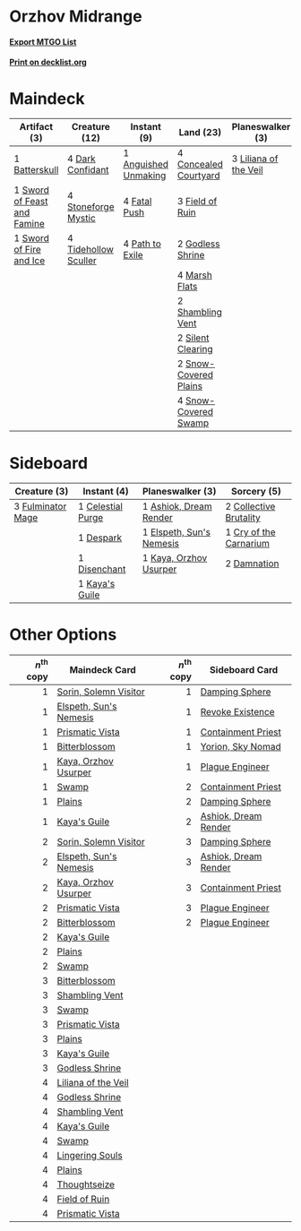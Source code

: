 # Orzhov Midrange

#### [Export MTGO List](../collection/Orzhov%20Midrange/Orzhov%20Midrange.txt)
#### [Print on decklist.org](http://decklist.org/?deckmain=1%09Anguished%20Unmaking%0A1%09Batterskull%0A4%09Concealed%20Courtyard%0A4%09Dark%20Confidant%0A4%09Fatal%20Push%0A3%09Field%20of%20Ruin%0A2%09Godless%20Shrine%0A4%09Inquisition%20of%20Kozilek%0A3%09Liliana%20of%20the%20Veil%0A3%09Lingering%20Souls%0A4%09Marsh%20Flats%0A4%09Path%20to%20Exile%0A2%09Shambling%20Vent%0A2%09Silent%20Clearing%0A2%09Snow-Covered%20Plains%0A4%09Snow-Covered%20Swamp%0A4%09Stoneforge%20Mystic%0A1%09Sword%20of%20Feast%20and%20Famine%0A1%09Sword%20of%20Fire%20and%20Ice%0A3%09Thoughtseize%0A4%09Tidehollow%20Sculler&deckside=1%09Ashiok,%20Dream%20Render%0A1%09Celestial%20Purge%0A2%09Collective%20Brutality%0A1%09Cry%20of%20the%20Carnarium%0A2%09Damnation%0A1%09Despark%0A1%09Disenchant%0A1%09Elspeth,%20Sun's%20Nemesis%0A3%09Fulminator%20Mage%0A1%09Kaya's%20Guile%0A1%09Kaya,%20Orzhov%20Usurper)
# Maindeck

|                                             Artifact (3)                                             |                                         Creature (12)                                         |                                          Instant (9)                                          |                                           Land (23)                                            |                                        Planeswalker (3)                                        |                                           Sorcery (10)                                            |
|------------------------------------------------------------------------------------------------------|-----------------------------------------------------------------------------------------------|-----------------------------------------------------------------------------------------------|------------------------------------------------------------------------------------------------|------------------------------------------------------------------------------------------------|---------------------------------------------------------------------------------------------------|
|1 [Batterskull](http://gatherer.wizards.com/Pages/Card/Details.aspx?multiverseid=233055)              |4 [Dark Confidant](http://gatherer.wizards.com/Pages/Card/Details.aspx?multiverseid=397731)    |1 [Anguished Unmaking](http://gatherer.wizards.com/Pages/Card/Details.aspx?multiverseid=410006)|4 [Concealed Courtyard](http://gatherer.wizards.com/Pages/Card/Details.aspx?multiverseid=417818)|3 [Liliana of the Veil](http://gatherer.wizards.com/Pages/Card/Details.aspx?multiverseid=235597)|4 [Inquisition of Kozilek](http://gatherer.wizards.com/Pages/Card/Details.aspx?multiverseid=416897)|
|1 [Sword of Feast and Famine](http://gatherer.wizards.com/Pages/Card/Details.aspx?multiverseid=214070)|4 [Stoneforge Mystic](http://gatherer.wizards.com/Pages/Card/Details.aspx?multiverseid=198383) |4 [Fatal Push](http://gatherer.wizards.com/Pages/Card/Details.aspx?multiverseid=423724)        |3 [Field of Ruin](http://gatherer.wizards.com/Pages/Card/Details.aspx?multiverseid=435415)      |                                                                                                |3 [Lingering Souls](http://gatherer.wizards.com/Pages/Card/Details.aspx?multiverseid=368485)       |
|1 [Sword of Fire and Ice](http://gatherer.wizards.com/Pages/Card/Details.aspx?multiverseid=46429)     |4 [Tidehollow Sculler](http://gatherer.wizards.com/Pages/Card/Details.aspx?multiverseid=175054)|4 [Path to Exile](http://gatherer.wizards.com/Pages/Card/Details.aspx?multiverseid=220511)     |2 [Godless Shrine](http://gatherer.wizards.com/Pages/Card/Details.aspx?multiverseid=405099)     |                                                                                                |3 [Thoughtseize](http://gatherer.wizards.com/Pages/Card/Details.aspx?multiverseid=438676)          |
|                                                                                                      |                                                                                               |                                                                                               |4 [Marsh Flats](http://gatherer.wizards.com/Pages/Card/Details.aspx?multiverseid=405101)        |                                                                                                |                                                                                                   |
|                                                                                                      |                                                                                               |                                                                                               |2 [Shambling Vent](http://gatherer.wizards.com/Pages/Card/Details.aspx?multiverseid=402031)     |                                                                                                |                                                                                                   |
|                                                                                                      |                                                                                               |                                                                                               |2 [Silent Clearing](http://gatherer.wizards.com/Pages/Card/Details.aspx?multiverseid=464195)    |                                                                                                |                                                                                                   |
|                                                                                                      |                                                                                               |                                                                                               |2 [Snow-Covered Plains](http://gatherer.wizards.com/Pages/Card/Details.aspx?multiverseid=121267)|                                                                                                |                                                                                                   |
|                                                                                                      |                                                                                               |                                                                                               |4 [Snow-Covered Swamp](http://gatherer.wizards.com/Pages/Card/Details.aspx?multiverseid=121256) |                                                                                                |                                                                                                   |


# Sideboard

|                                        Creature (3)                                        |                                        Instant (4)                                         |                                         Planeswalker (3)                                          |                                           Sorcery (5)                                           |
|--------------------------------------------------------------------------------------------|--------------------------------------------------------------------------------------------|---------------------------------------------------------------------------------------------------|-------------------------------------------------------------------------------------------------|
|3 [Fulminator Mage](http://gatherer.wizards.com/Pages/Card/Details.aspx?multiverseid=397686)|1 [Celestial Purge](http://gatherer.wizards.com/Pages/Card/Details.aspx?multiverseid=183055)|1 [Ashiok, Dream Render](http://gatherer.wizards.com/Pages/Card/Details.aspx?multiverseid=461155)  |2 [Collective Brutality](http://gatherer.wizards.com/Pages/Card/Details.aspx?multiverseid=414380)|
|                                                                                            |1 [Despark](http://gatherer.wizards.com/Pages/Card/Details.aspx?multiverseid=461117)        |1 [Elspeth, Sun's Nemesis](http://gatherer.wizards.com/Pages/Card/Details.aspx?multiverseid=476265)|1 [Cry of the Carnarium](http://gatherer.wizards.com/Pages/Card/Details.aspx?multiverseid=457214)|
|                                                                                            |1 [Disenchant](http://gatherer.wizards.com/Pages/Card/Details.aspx?multiverseid=847)        |1 [Kaya, Orzhov Usurper](http://gatherer.wizards.com/Pages/Card/Details.aspx?multiverseid=460129)  |2 [Damnation](http://gatherer.wizards.com/Pages/Card/Details.aspx?multiverseid=425888)           |
|                                                                                            |1 [Kaya's Guile](http://gatherer.wizards.com/Pages/Card/Details.aspx?multiverseid=464154)   |                                                                                                   |                                                                                                 |


# Other Options

|*n*<sup>th</sup> copy|                                          Maindeck Card                                          |*n*<sup>th</sup> copy|                                        Sideboard Card                                         |
|--------------------:|-------------------------------------------------------------------------------------------------|--------------------:|-----------------------------------------------------------------------------------------------|
|                    1|[Sorin, Solemn Visitor](http://gatherer.wizards.com/Pages/Card/Details.aspx?multiverseid=386672) |                    1|[Damping Sphere](http://gatherer.wizards.com/Pages/Card/Details.aspx?multiverseid=443101)      |
|                    1|[Elspeth, Sun's Nemesis](http://gatherer.wizards.com/Pages/Card/Details.aspx?multiverseid=476265)|                    1|[Revoke Existence](http://gatherer.wizards.com/Pages/Card/Details.aspx?multiverseid=378397)    |
|                    1|[Prismatic Vista](http://gatherer.wizards.com/Pages/Card/Details.aspx?multiverseid=464193)       |                    1|[Containment Priest](http://gatherer.wizards.com/Pages/Card/Details.aspx?multiverseid=389470)  |
|                    1|[Bitterblossom](http://gatherer.wizards.com/Pages/Card/Details.aspx?multiverseid=397701)         |                    1|[Yorion, Sky Nomad](http://gatherer.wizards.com/Pages/Card/Details.aspx?multiverseid=479752)   |
|                    1|[Kaya, Orzhov Usurper](http://gatherer.wizards.com/Pages/Card/Details.aspx?multiverseid=460129)  |                    1|[Plague Engineer](http://gatherer.wizards.com/Pages/Card/Details.aspx?multiverseid=464049)     |
|                    1|[Swamp](http://gatherer.wizards.com/Pages/Card/Details.aspx?multiverseid=439858)                 |                    2|[Containment Priest](http://gatherer.wizards.com/Pages/Card/Details.aspx?multiverseid=389470)  |
|                    1|[Plains](http://gatherer.wizards.com/Pages/Card/Details.aspx?multiverseid=439856)                |                    2|[Damping Sphere](http://gatherer.wizards.com/Pages/Card/Details.aspx?multiverseid=443101)      |
|                    1|[Kaya's Guile](http://gatherer.wizards.com/Pages/Card/Details.aspx?multiverseid=464154)          |                    2|[Ashiok, Dream Render](http://gatherer.wizards.com/Pages/Card/Details.aspx?multiverseid=461155)|
|                    2|[Sorin, Solemn Visitor](http://gatherer.wizards.com/Pages/Card/Details.aspx?multiverseid=386672) |                    3|[Damping Sphere](http://gatherer.wizards.com/Pages/Card/Details.aspx?multiverseid=443101)      |
|                    2|[Elspeth, Sun's Nemesis](http://gatherer.wizards.com/Pages/Card/Details.aspx?multiverseid=476265)|                    3|[Ashiok, Dream Render](http://gatherer.wizards.com/Pages/Card/Details.aspx?multiverseid=461155)|
|                    2|[Kaya, Orzhov Usurper](http://gatherer.wizards.com/Pages/Card/Details.aspx?multiverseid=460129)  |                    3|[Containment Priest](http://gatherer.wizards.com/Pages/Card/Details.aspx?multiverseid=389470)  |
|                    2|[Prismatic Vista](http://gatherer.wizards.com/Pages/Card/Details.aspx?multiverseid=464193)       |                    3|[Plague Engineer](http://gatherer.wizards.com/Pages/Card/Details.aspx?multiverseid=464049)     |
|                    2|[Bitterblossom](http://gatherer.wizards.com/Pages/Card/Details.aspx?multiverseid=397701)         |                    2|[Plague Engineer](http://gatherer.wizards.com/Pages/Card/Details.aspx?multiverseid=464049)     |
|                    2|[Kaya's Guile](http://gatherer.wizards.com/Pages/Card/Details.aspx?multiverseid=464154)          |                     |                                                                                               |
|                    2|[Plains](http://gatherer.wizards.com/Pages/Card/Details.aspx?multiverseid=439856)                |                     |                                                                                               |
|                    2|[Swamp](http://gatherer.wizards.com/Pages/Card/Details.aspx?multiverseid=439858)                 |                     |                                                                                               |
|                    3|[Bitterblossom](http://gatherer.wizards.com/Pages/Card/Details.aspx?multiverseid=397701)         |                     |                                                                                               |
|                    3|[Shambling Vent](http://gatherer.wizards.com/Pages/Card/Details.aspx?multiverseid=402031)        |                     |                                                                                               |
|                    3|[Swamp](http://gatherer.wizards.com/Pages/Card/Details.aspx?multiverseid=439858)                 |                     |                                                                                               |
|                    3|[Prismatic Vista](http://gatherer.wizards.com/Pages/Card/Details.aspx?multiverseid=464193)       |                     |                                                                                               |
|                    3|[Plains](http://gatherer.wizards.com/Pages/Card/Details.aspx?multiverseid=439856)                |                     |                                                                                               |
|                    3|[Kaya's Guile](http://gatherer.wizards.com/Pages/Card/Details.aspx?multiverseid=464154)          |                     |                                                                                               |
|                    3|[Godless Shrine](http://gatherer.wizards.com/Pages/Card/Details.aspx?multiverseid=405099)        |                     |                                                                                               |
|                    4|[Liliana of the Veil](http://gatherer.wizards.com/Pages/Card/Details.aspx?multiverseid=235597)   |                     |                                                                                               |
|                    4|[Godless Shrine](http://gatherer.wizards.com/Pages/Card/Details.aspx?multiverseid=405099)        |                     |                                                                                               |
|                    4|[Shambling Vent](http://gatherer.wizards.com/Pages/Card/Details.aspx?multiverseid=402031)        |                     |                                                                                               |
|                    4|[Kaya's Guile](http://gatherer.wizards.com/Pages/Card/Details.aspx?multiverseid=464154)          |                     |                                                                                               |
|                    4|[Swamp](http://gatherer.wizards.com/Pages/Card/Details.aspx?multiverseid=439858)                 |                     |                                                                                               |
|                    4|[Lingering Souls](http://gatherer.wizards.com/Pages/Card/Details.aspx?multiverseid=368485)       |                     |                                                                                               |
|                    4|[Plains](http://gatherer.wizards.com/Pages/Card/Details.aspx?multiverseid=439856)                |                     |                                                                                               |
|                    4|[Thoughtseize](http://gatherer.wizards.com/Pages/Card/Details.aspx?multiverseid=438676)          |                     |                                                                                               |
|                    4|[Field of Ruin](http://gatherer.wizards.com/Pages/Card/Details.aspx?multiverseid=435415)         |                     |                                                                                               |
|                    4|[Prismatic Vista](http://gatherer.wizards.com/Pages/Card/Details.aspx?multiverseid=464193)       |                     |                                                                                               |

